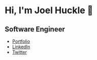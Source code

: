 # Hi, I'm Joel Huckle 👋
## Software Engineer

* [Portfolio]("#")
* [LinkedIn]("https://www.linkedin.com/in/joel-huckle-4a718328a/")
* [Twitter]("https://twitter.com/JoelHuckle__")
  
